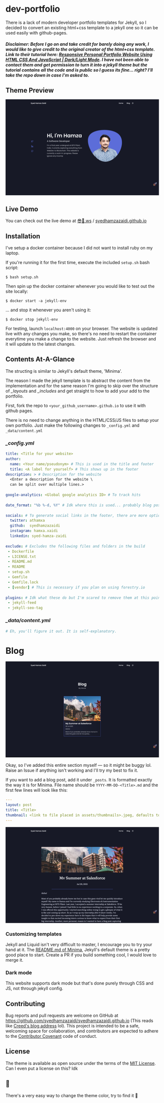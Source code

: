 # dev-portfolio

There is a lack of modern developer portfolio templates for Jekyll, so I decided to convert an existing html+css template to a jekyll one so it can be used easily with github-pages.

##### ***Disclaimer:*** Before I go on and take credit for barely doing any work, I would like to give credit to the original creator of the html+css template. Link to their tutorial here: [Responsive Personal Portfolio Website Using HTML CSS And JavaScript | Dark/Light Mode](https://youtu.be/27JtRAI3QO8). I have not been able to contact them and get permission to turn it into a jekyll theme but the tutorial contains all the code and is public so I guess its fine... right? I'll take the repo down in case I'm asked to.

## Theme Preview

![Theme preview](README/Preview.gif)

## Live Demo

You can check out the live demo at [😎🚀.ws](http://😎🚀.ws) / [syedhamzazaidi.github.io](https://syedhamzazaidi.github.io)


## Installation

I've setup a docker container because I did not want to install ruby on my laptop.

If you're running it for the first time, execute the included `setup.sh` bash script:

```shell
$ bash setup.sh
```

Then spin up the docker container whenever you would like to test out the site locally:

```shell
$ docker start -a jekyll-env
```

... and stop it whenever you aren't using it:

```shell
$ docker stop jekyll-env
```

For testing, launch `localhost:4000` on your browser. The website is updated live with any changes you make, so there's no need to restart the container everytime you make a change to the website. Just refresh the browser and it will update to the latest changes.

## Contents At-A-Glance

The structing is similar to Jekyll's default theme, 'Minima'. 

The reason I made the jekyll template is to abstract the content from the implementation and for the same reason I'm going to skip over the structure of *_layouts* and *_includes* and get straight to how to add your add to the portfolio. 

First, fork the repo to `<your_github_username>.github.io` to use it with github pages.

There is no need to change anything in the HTML/CSS/JS files to setup your own portfolio. Just make the following changes to `_config.yml` and `_data/content.yml`


### *_config.yml*

```yaml
title: <Title for your website>
author:
  name: <Your name/pseudonym> # This is used in the title and footer
  title: <A label for yourself> # This shows up in the footer
description: > # Description for the website
  <Enter a description for the website \
  can be split over multiple lines.>

google-analytics: <Global google analytics ID> # To track hits

date_format: "%b %-d, %Y" # Idk where this is used... probably blog posts? Either way, ignore

socials: # To generate social links in the footer, there are more options in the actual file
  twitter: athamxa
  github:  syedhamzazaidi
  instagram: hamxa.xaidi
  linkedin: syed-hamza-zaidi

exclude: # Excludes the following files and folders in the build
 - Dockerfile
 - LICENSE.txt
 - README.md
 - README
 - setup.sh
 - Gemfile
 - Gemfile.lock
 - [vendor] # This is necessary if you plan on using forestry.io

plugins: # Idk what these do but I'm scared to remove them at this point
 - jekyll-feed
 - jekyll-seo-tag

```

### *_data/content.yml*

```yaml
# Eh, you'll figure it out. It is self-explanatory.

```

# Blog
![Blog](README/Blog.png)

Okay, so I've added this entire section myself — so it might be buggy lol. Raise an Issue if anything isn't working and I'll try my best to fix it. 

 If you want to add a blog post, add it under `_posts`. It is formatted exactly the way it is for Minima. File name should be `YYYY-MM-DD-<Title>.md` and the first few lines will look like this:

```yaml
---
layout: post
title: <Title>
thumbnail: <link to file placed in assets/thumbnails>.jpeg, defaults to 'default.jpeg'
---
```

![Post](README/Post.png)

### Customizing templates

Jekyll and Liquid isn't very difficult to master, I encourage you to try your hand at it. The [README.md of Minima](https://github.com/jekyll/minima), Jekyll's default theme is a pretty good place to start. Create a PR if you build something cool, I would love to merge it.

### Dark mode

This website supports dark mode but that's done purely through CSS and JS, not through jekyll config.

## Contributing

Bug reports and pull requests are welcome on GitHub at https://github.com/syedhamzazaidi/syedhamzazaidi.github.io (This reads like [Creed's blog address](https://youtu.be/1e5td7-Bpvc) lol). This project is intended to be a safe, welcoming space for collaboration, and contributors are expected to adhere to the [Contributor Covenant](http://contributor-covenant.org) code of conduct.

## License

The theme is available as open source under the terms of the [MIT License](http://opensource.org/licenses/MIT). Can I even put a license on this? Idk

## 🥚

There's a very easy way to change the theme color, try to find it 👀